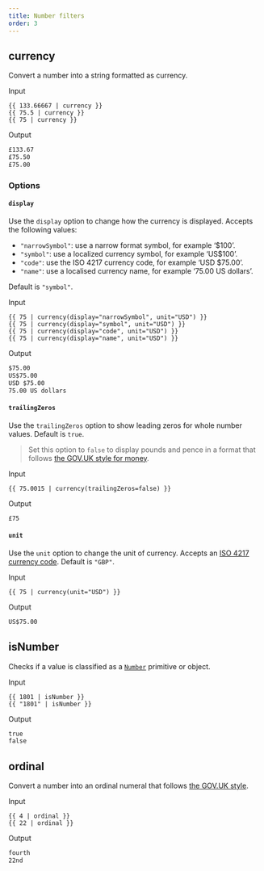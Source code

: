 ```yaml
---
title: Number filters
order: 3
---
```


## currency

Convert a number into a string formatted as currency.

Input

```njk
{{ 133.66667 | currency }}
{{ 75.5 | currency }}
{{ 75 | currency }}
```

Output

```html
£133.67
£75.50
£75.00
```

### Options

#### `display`

Use the `display` option to change how the currency is displayed. Accepts the following values:

* `"narrowSymbol"`: use a narrow format symbol, for example ‘$100’.
* `"symbol"`: use a localized currency symbol, for example ‘US$100’.
* `"code"`: use the ISO 4217 currency code, for example ‘USD $75.00’.
* `"name"`: use a localised currency name, for example ‘75.00 US dollars’.

Default is `"symbol"`.

Input

```njk
{{ 75 | currency(display="narrowSymbol", unit="USD") }}
{{ 75 | currency(display="symbol", unit="USD") }}
{{ 75 | currency(display="code", unit="USD") }}
{{ 75 | currency(display="name", unit="USD") }}
```

Output

```html
$75.00
US$75.00
USD $75.00
75.00 US dollars
```

#### `trailingZeros`

Use the `trailingZeros` option to show leading zeros for whole number values. Default is `true`.

> Set this option to `false` to display pounds and pence in a format that follows [the GOV.UK style for money](https://www.gov.uk/guidance/style-guide/a-to-z-of-gov-uk-style#money).

Input

```njk
{{ 75.0015 | currency(trailingZeros=false) }}
```

Output

```html
£75
```

#### `unit`

Use the `unit` option to change the unit of currency. Accepts an [ISO 4217 currency code](https://en.wikipedia.org/wiki/ISO_4217). Default is `"GBP"`.

Input

```njk
{{ 75 | currency(unit="USD") }}
```

Output

```html
US$75.00
```

## isNumber

Checks if a value is classified as a [`Number`](https://developer.mozilla.org/en-US/docs/Web/JavaScript/Reference/Global_Objects/Number) primitive or object.

Input

```njk
{{ 1801 | isNumber }}
{{ "1801" | isNumber }}
```

Output

```html
true
false
```

## ordinal

Convert a number into an ordinal numeral that follows [the GOV.UK style](https://www.gov.uk/guidance/style-guide/a-to-z-of-gov-uk-style#ordinal-numbers).

Input

```njk
{{ 4 | ordinal }}
{{ 22 | ordinal }}
```

Output

```html
fourth
22nd
```
